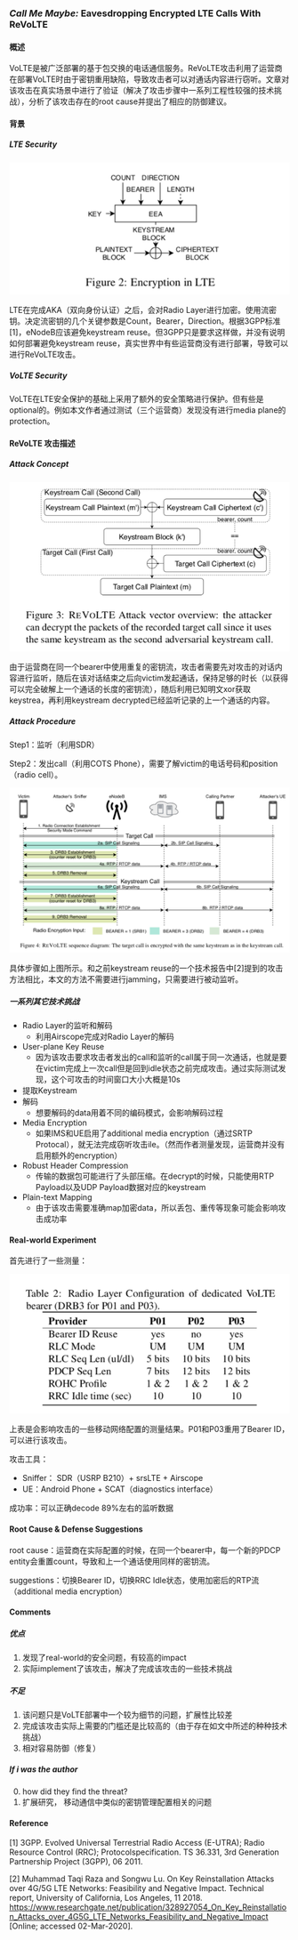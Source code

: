 ### ***Call Me Maybe:*** **Eavesdropping Encrypted LTE Calls With R**e**V**o**LTE**

#### 概述

VoLTE是被广泛部署的基于包交换的电话通信服务。ReVoLTE攻击利用了运营商在部署VoLTE时由于密钥重用缺陷，导致攻击者可以对通话内容进行窃听。文章对该攻击在真实场景中进行了验证（解决了攻击步骤中一系列工程性较强的技术挑战），分析了该攻击存在的root cause并提出了相应的防御建议。

#### 背景

##### LTE Security

![image-20200830161155522](image/image-20200830161155522.png)

LTE在完成AKA（双向身份认证）之后，会对Radio Layer进行加密。使用流密钥。决定流密钥的几个关键参数是Count，Bearer，Direction。根据3GPP标准[1]，eNodeB应该避免keystream reuse。但3GPP只是要求这样做，并没有说明如何部署避免keystream reuse，真实世界中有些运营商没有进行部署，导致可以进行ReVoLTE攻击。

##### VoLTE Security

VoLTE在LTE安全保护的基础上采用了额外的安全策略进行保护。但有些是optional的。例如本文作者通过测试（三个运营商）发现没有进行media plane的protection。

#### ReVoLTE 攻击描述

##### Attack Concept

![image-20200830161821339](image/image-20200830161821339.png)

由于运营商在同一个bearer中使用重复的密钥流，攻击者需要先对攻击的对话内容进行监听，随后在该对话结束之后向victim发起通话，保持足够的时长（以获得可以完全破解上一个通话的长度的密钥流），随后利用已知明文xor获取keystrea，再利用keystream decrypted已经监听记录的上一个通话的内容。

##### Attack Procedure

Step1：监听（利用SDR）

Step2：发出call（利用COTS Phone），需要了解victim的电话号码和position（radio cell）。

![image-20200830162159516](image/image-20200830162159516.png)

具体步骤如上图所示。和之前keystream reuse的一个技术报告中[2]提到的攻击方法相比，本文的方法不需要进行jamming，只需要进行被动监听。

##### 一系列其它技术挑战

* Radio Layer的监听和解码
  * 利用Airscope完成对Radio Layer的解码
* User-plane Key Reuse
  * 因为该攻击要求攻击者发出的call和监听的call属于同一次通话，也就是要在victim完成上一次call但是回到idle状态之前完成攻击。通过实际测试发现，这个可攻击的时间窗口大小大概是10s
* 提取Keystream
* 解码
  * 想要解码的data用着不同的编码模式，会影响解码过程
* Media Encryption
  * 如果IMS和UE启用了additional media encryption（通过SRTP Protocal），就无法完成窃听攻击ile。（然而作者测量发现，运营商并没有启用额外的encryption）
* Robust Header Compression
  * 传输的数据包可能进行了头部压缩。在decrypt的时候，只能使用RTP Payload以及UDP Payload数据对应的keystream
* Plain-text Mapping
  * 由于该攻击需要准确map加密data，所以丢包、重传等现象可能会影响攻击成功率

#### Real-world Experiment

首先进行了一些测量：

![image-20200830163521825](image/image-20200830163521825.png)

上表是会影响攻击的一些移动网络配置的测量结果。P01和P03重用了Bearer ID，可以进行该攻击。

攻击工具：

* Sniffer： SDR（USRP B210）+ srsLTE + Airscope
* UE：Android Phone + SCAT（diagnostics interface）

成功率：可以正确decode 89%左右的监听数据

#### Root Cause & Defense Suggestions

root cause：运营商在实际配置的时候，在同一个bearer中，每一个新的PDCP entity会重置count，导致和上一个通话使用同样的密钥流。

suggestions：切换Bearer ID，切换RRC Idle状态，使用加密后的RTP流（additional media encryption）

#### Comments

##### 优点

1. 发现了real-world的安全问题，有较高的impact
2. 实际implement了该攻击，解决了完成该攻击的一些技术挑战

##### 不足

1. 该问题只是VoLTE部署中一个较为细节的问题，扩展性比较差
2. 完成该攻击实际上需要的门槛还是比较高的（由于存在如文中所述的种种技术挑战）
3. 相对容易防御（修复）

##### If i was the author

0. how did they find the threat? 
1. 扩展研究， 移动通信中类似的密钥管理配置相关的问题

#### Reference

[1] 3GPP. Evolved Universal Terrestrial Radio Access (E-UTRA); Radio Resource Control (RRC); Protocolspecification. TS 36.331, 3rd Generation Partnership Project (3GPP), 06 2011.

[2] Muhammad Taqi Raza and Songwu Lu. On Key Reinstallation Attacks over 4G/5G LTE Networks: Feasibility and Negative Impact. Technical report, University of California, Los Angeles, 11 2018. https://www.researchgate.net/publication/328927054_On_Key_Reinstallation_Attacks_over_4G5G_LTE_Networks_Feasibility_and_Negative_Impact [Online; accessed 02-Mar-2020].





